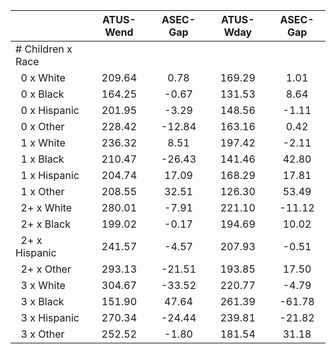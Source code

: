 
|                      |    ATUS-Wend |     ASEC-Gap |    ATUS-Wday |     ASEC-Gap |
| -------------------- | :----------: | :----------: | :----------: | :----------: |
| # Children x Race    |              |              |              |              |
| &nbsp;&nbsp;0 x White |       209.64 |         0.78 |       169.29 |         1.01 |
| &nbsp;&nbsp;0 x Black |       164.25 |        -0.67 |       131.53 |         8.64 |
| &nbsp;&nbsp;0 x Hispanic |       201.95 |        -3.29 |       148.56 |        -1.11 |
| &nbsp;&nbsp;0 x Other |       228.42 |       -12.84 |       163.16 |         0.42 |
| &nbsp;&nbsp;1 x White |       236.32 |         8.51 |       197.42 |        -2.11 |
| &nbsp;&nbsp;1 x Black |       210.47 |       -26.43 |       141.46 |        42.80 |
| &nbsp;&nbsp;1 x Hispanic |       204.74 |        17.09 |       168.29 |        17.81 |
| &nbsp;&nbsp;1 x Other |       208.55 |        32.51 |       126.30 |        53.49 |
| &nbsp;&nbsp;2+ x White |       280.01 |        -7.91 |       221.10 |       -11.12 |
| &nbsp;&nbsp;2+ x Black |       199.02 |        -0.17 |       194.69 |        10.02 |
| &nbsp;&nbsp;2+ x Hispanic |       241.57 |        -4.57 |       207.93 |        -0.51 |
| &nbsp;&nbsp;2+ x Other |       293.13 |       -21.51 |       193.85 |        17.50 |
| &nbsp;&nbsp;3 x White |       304.67 |       -33.52 |       220.77 |        -4.79 |
| &nbsp;&nbsp;3 x Black |       151.90 |        47.64 |       261.39 |       -61.78 |
| &nbsp;&nbsp;3 x Hispanic |       270.34 |       -24.44 |       239.81 |       -21.82 |
| &nbsp;&nbsp;3 x Other |       252.52 |        -1.80 |       181.54 |        31.18 |

